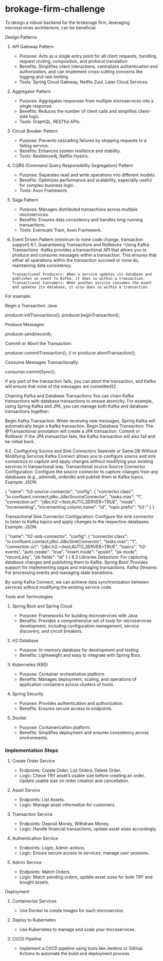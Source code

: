 # brokage-firm-challenge

To design a robust backend for the brokerage firm, leveraging microservices architecture, can be beneficial. 

Design Patterns

1. API Gateway Pattern
   - Purpose: Acts as a single entry point for all client requests, handling request routing, composition, and protocol translation.
   - Benefits: Simplifies client interactions, centralizes authentication and authorization, and can implement cross-cutting concerns like logging and rate limiting.
   - Tools: Spring Cloud Gateway, Netflix Zuul. Later Cloud Services.

2. Aggregator Pattern
   - Purpose: Aggregates responses from multiple microservices into a single response.
   - Benefits: Reduces the number of client calls and simplifies client-side logic.
   - Tools: GraphQL, RESTful APIs.

3. Circuit Breaker Pattern
   - Purpose: Prevents cascading failures by stopping requests to a failing service.
   - Benefits: Enhances system resilience and stability.
   - Tools: Resilience4j, Netflix Hystrix.

4. CQRS (Command Query Responsibility Segregation) Pattern
   - Purpose: Separates read and write operations into different models.
   - Benefits: Optimizes performance and scalability, especially useful for complex business logic.
   - Tools: Axon Framework.

5. Saga Pattern
   - Purpose: Manages distributed transactions across multiple microservices.
   - Benefits: Ensures data consistency and handles long-running transactions.
   - Tools: Eventuate Tram, Axon Framework.

6. Event Driven Pattern (minimum to none code change, transaction support)
6.1. Guaranteeing Transactions and Rollbacks
     -Using Kafka Transactions
     -Kafka provides a transactional API that allows you to produce and consume messages within a transaction. This ensures that either all operations within the transaction succeed or none do, maintaining data consistency.

       Transactional Producers: When a service updates its database and publishes an event to Kafka, it does so within a transaction.
       Transactional Consumers: When another service consumes the event and updates its database, it also does so within a transaction.
For example:

Begin a Transaction:
Java

producer.initTransactions();
producer.beginTransaction();

Produce Messages:

producer.send(record);

Commit or Abort the Transaction:

producer.commitTransaction(); // or producer.abortTransaction();

Consume Messages Transactionally:

consumer.commitSync();

If any part of the transaction fails, you can abort the transaction, and Kafka will ensure that none of the messages are committed12.

Chaining Kafka and Database Transactions
You can chain Kafka transactions with database transactions to ensure atomicity. For example, using Spring Kafka and JPA, you can manage both Kafka and database transactions together:

Begin Kafka Transaction: When receiving new messages, Spring Kafka will automatically begin a Kafka transaction.
Begin Database Transaction: The @Transactional annotation will create a JPA transaction.
Commit or Rollback: If the JPA transaction fails, the Kafka transaction will also fail and be rolled back.

6.2. Configuring Source and Sink Connectors Seperate or Same DB Without Modifying Services
Kafka Connect allows you to configure source and sink connectors to capture and apply changes without modifying your existing services in transactional way. 
Transactional source Source Connector
Configuration: Configure the source connector to capture changes from any databases (e.g., admindb, orderdb) and publish them to Kafka topics.
Example:
JSON

{
  "name": "h2-source-connector",
  "config": {
    "connector.class": "io.confluent.connect.jdbc.JdbcSourceConnector",
    "tasks.max": "1",
    "connection.url": "jdbc:h2:~/test;AUTO_SERVER=TRUE",
    "mode": "incrementing",
    "incrementing.column.name": "id",
    "topic.prefix": "h2-"
  }
}


Transactional Sink Connector
Configuration: Configure the sink connector to listen to Kafka topics and apply changes to the respective databases.
Example:
JSON

{
  "name": "h2-sink-connector",
  "config": {
    "connector.class": "io.confluent.connect.jdbc.JdbcSinkConnector",
    "tasks.max": "1",
    "connection.url": "jdbc:h2:~/test;AUTO_SERVER=TRUE",
    "topics": "h2-events",
    "auto.create": "true",
    "insert.mode": "upsert",
    "pk.mode": "record_key",
    "pk.fields": "id"
  }
}
6.3
Libraries
Debezium: For capturing database changes and publishing them to Kafka.
Spring Boot: Provides support for implementing sagas and managing transactions.
Kafka Streams: For processing events and managing state transitions.

By using Kafka Connect, we can achieve data synchronization between services without modifying the existing service code.

Tools and Technologies

1. Spring Boot and Spring Cloud
   - Purpose: Frameworks for building microservices with Java.
   - Benefits: Provides a comprehensive set of tools for microservices development, including configuration management, service discovery, and circuit breakers.

2. H2 Database
   - Purpose: In-memory database for development and testing.
   - Benefits: Lightweight and easy to integrate with Spring Boot.

3. Kubernetes (K8S)
   - Purpose: Container orchestration platform.
   - Benefits: Manages deployment, scaling, and operations of application containers across clusters of hosts.

4. Spring Security
   - Purpose: Provides authentication and authorization.
   - Benefits: Ensures secure access to endpoints.

5. Docker
   - Purpose: Containerization platform.
   - Benefits: Simplifies deployment and ensures consistency across environments.

### Implementation Steps

1. Create Order Service
   - Endpoints: Create Order, List Orders, Delete Order.
   - Logic: Check TRY asset’s usable size before creating an order. Update usable size on order creation and cancellation.

2. Asset Service
   - Endpoints: List Assets.
   - Logic: Manage asset information for customers.

3. Transaction Service
   - Endpoints: Deposit Money, Withdraw Money.
   - Logic: Handle financial transactions, update asset sizes accordingly.

4. Authentication Service
   - Endpoints: Login, Admin actions.
   - Logic: Ensure secure access to services, manage user sessions.

5. Admin Service
   - Endpoints: Match Orders.
   - Logic: Match pending orders, update asset sizes for both TRY and bought assets.

Deployment

1. Containerize Services
   - Use Docker to create images for each microservice.

2. Deploy to Kubernetes
   - Use Kubernetes to manage and scale your microservices.

3. CI/CD Pipeline
   - Implement a CI/CD pipeline using tools like Jenkins or GitHub Actions to automate the build and deployment process.